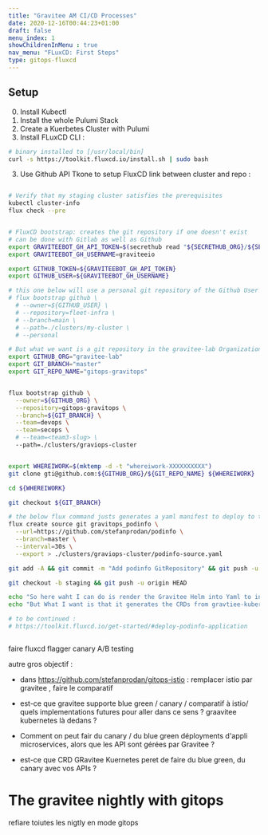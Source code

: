 ```yaml
---
title: "Gravitee AM CI/CD Processes"
date: 2020-12-16T00:44:23+01:00
draft: false
menu_index: 1
showChildrenInMenu : true
nav_menu: "FLuxCD: First Steps"
type: gitops-fluxcd
---
```




## Setup

0. Install Kubectl
1. Install the whole Pulumi Stack
1. Create a Kuerbetes Cluster with Pulumi
2. Install FLuxCD CLI :

```bash
# binary installed to [/usr/local/bin]
curl -s https://toolkit.fluxcd.io/install.sh | sudo bash
```
3. Use Github API Tkone to setup FluxCD link between cluster and repo :

```bash

# Verify that my staging cluster satisfies the prerequisites
kubectl cluster-info
flux check --pre


# FluxCD bootstrap: creates the git repository if one doesn't exist
# can be done with Gitlab as well as Github
export GRAVITEEBOT_GH_API_TOKEN=$(secrethub read "${SECRETHUB_ORG}/${SECRETHUB_REPO}/graviteebot/github_personal_access_token")
export GRAVITEEBOT_GH_USERNAME=graviteeio

export GITHUB_TOKEN=${GRAVITEEBOT_GH_API_TOKEN}
export GITHUB_USER=${GRAVITEEBOT_GH_USERNAME}

# this one below will use a personal git repository of the Github User
# flux bootstrap github \
  # --owner=${GITHUB_USER} \
  # --repository=fleet-infra \
  # --branch=main \
  # --path=./clusters/my-cluster \
  # --personal

# But what we want is a git repository in the gravitee-lab Organization
export GITHUB_ORG="gravitee-lab"
export GIT_BRANCH="master"
export GIT_REPO_NAME="gitops-gravitops"


flux bootstrap github \
  --owner=${GITHUB_ORG} \
  --repository=gitops-gravitops \
  --branch=${GIT_BRANCH} \
  --team=devops \
  --team=secops \
  # --team=<team3-slug> \
  --path=./clusters/graviops-cluster


export WHEREIWORK=$(mktemp -d -t "whereiwork-XXXXXXXXXX")
git clone gti@github.com:${GITHUB_ORG}/${GIT_REPO_NAME} ${WHEREIWORK}

cd ${WHEREIWORK}

git checkout ${GIT_BRANCH}

# the below flux command justs generates a yaml manifest to deploy to the cluster
flux create source git gravitops_podinfo \
  --url=https://github.com/stefanprodan/podinfo \
  --branch=master \
  --interval=30s \
  --export > ./clusters/graviops-cluster/podinfo-source.yaml

git add -A && git commit -m "Add podinfo GitRepository" && git push -u origin master

git checkout -b staging && git push -u origin HEAD

echo "So here waht I can do is render the Gravitee Helm into Yaml to integrate into FluxCD "
echo "But What I want is that it generates the CRDs from gravtiee-kubernetes"

# to be continued :
# https://toolkit.fluxcd.io/get-started/#deploy-podinfo-application



```


faire fluxcd flagger canary A/B testing

autre gros objectif  :
* dans https://github.com/stefanprodan/gitops-istio : remplacer istio par gravitee , faire le comparatif
* est-ce que gravitee supporte blue green / canary / comparatif à istio/ quels implementations futures pour aller dans ce sens ? graavitee kubernetes là dedans ?

* Comment on peut fair du canary / du blue green déployments d'appli microservices, alors que les API  sont gérées par Gravitee ?
* est-ce que CRD GRavitee Kuernetes peret de faire du blue green, du canary avec vos APIs ?


# The gravitee nightly with gitops

refiare toiutes les nigtly en mode gitops
